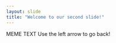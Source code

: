 ```yaml
---
layout: slide
title: "Welcome to our second slide!"
---
```

MEME TEXT
Use the left arrow to go back!
